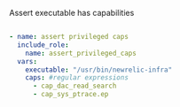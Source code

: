 Assert executable has capabilities

```yaml

- name: assert privileged caps
  include_role:
    name: assert_privileged_caps
  vars:
    executable: "/usr/bin/newrelic-infra"
    caps: #regular expressions
      - cap_dac_read_search
      - cap_sys_ptrace.ep
```